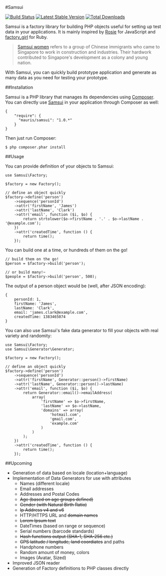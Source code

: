 #Samsui

[![Build Status](https://travis-ci.org/mauris/samsui.png?branch=master)](https://travis-ci.org/mauris/samsui) [![Latest Stable Version](https://poser.pugx.org/mauris/samsui/v/stable.png)](https://packagist.org/packages/mauris/samsui) [![Total Downloads](https://poser.pugx.org/mauris/samsui/downloads.png)](https://packagist.org/packages/mauris/samsui)

Samsui is a factory library for building PHP objects useful for setting up test data in your applications. It is mainly inspired by [Rosie](https://github.com/bkeepers/rosie) for JavaScript and [factory_girl](https://github.com/thoughtbot/factory_girl) for Ruby.

> [Samsui women](https://en.wikipedia.org/wiki/Samsui_women) refers to a group of Chinese immigrants who came to Singapore to work in construction and industries. Their hardwork contributed to Singapore's development as a colony and young nation.

With Samsui, you can quickly build prototype application and generate as many data as you need for testing your prototype.

##Installation

Samsui is a PHP library that manages its dependencies using [Composer](http://getcomposer.org). You can directly use [Samsui](https://packagist.org/packages/mauris/samsui/) in your application through Composer as well:

    {
        "require": {
          "mauris/samsui": "1.0.*"
        }
    }

Then just run Composer:

    $ php composer.phar install

##Usage

You can provide definition of your objects to Samsui:

	use Samsui\Factory;

	$factory = new Factory();

	// define an object quickly
	$factory->define('person')
		->sequence('personId')
		->attr('firstName', 'James')
        ->attr('lastName', 'Clark')
        ->attr('email', function ($i, $o) {
            return strtolower($o->firstName . '.' . $o->lastName . '@example.com');
        })
		->attr('createdTime', function () {
			return time();
		});

You can build one at a time, or hundreds of them on the go!

	// build them on the go!
	$person = $factory->build('person');

	// or build many!~
	$people = $factory->build('person', 500);

The output of a person object would be (well, after JSON encoding):

    {
        personId: 1,
        firstName: 'James',
        lastName: 'Clark',
        email: 'james.clark@example.com',
        createdTime: 1383465074
    }

You can also use Samsui's fake data generator to fill your objects with real variety and randomity:

    use Samsui\Factory;
    use Samsui\Generator\Generator;

    $factory = new Factory();

    // define an object quickly
    $factory->define('person')
        ->sequence('personId')
        ->attr('firstName', Generator::person()->firstName)
        ->attr('lastName', Generator::person()->lastName)
        ->attr('email', function ($i, $o) {
            return Generator::email()->emailAddress(
                array(
                    'firstName' => $o->firstName,
                    'lastName' => $o->lastName,
                    'domains' => array(
                        'hotmail.com',
                        'gmail.com',
                        'example.com'
                    )
                )
            );
        })
        ->attr('createdTime', function () {
            return time();
        });

##Upcoming

- Generation of data based on locale (location+language)
- Implementation of Data Generators for use with attributes
  - Names (different locale)
  - Email addresses
  - Addresses and Postal Codes
  - <del>Age (based on age groups defined)</del>
  - <del>Gender (with Natural Birth Ratio)</del>
  - <del>Ip Address v4 and v6</del>
  - HTTP/HTTPS URL and <del>domain names</del>
  - <del>Lorem Ipsum text</del>
  - DateTimes (based on range or sequence)
  - Serial numbers (barcode standards)
  - <del>Hash functions output (SHA-1, SHA-256 etc.)</del>
  - <del>GPS latitude / longitude, land coordiates</del> and paths
  - Handphone numbers
  - Random amount of money, colors
  - Images (Avatar, Sized)
- Improved JSON reader
- Generation of Factory definitions to PHP classes directly
